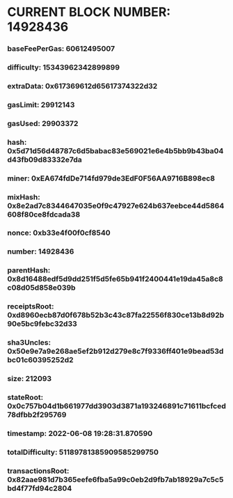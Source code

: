 # CURRENT BLOCK NUMBER: 14928436

### baseFeePerGas: 60612495007
### difficulty: 15343962342899899
### extraData: 0x617369612d65617374322d32
### gasLimit: 29912143
### gasUsed: 29903372
### hash: 0x5d71d56d48787c6d5babac83e569021e6e4b5bb9b43ba04d43fb09d83332e7da
### miner: 0xEA674fdDe714fd979de3EdF0F56AA9716B898ec8
### mixHash: 0x8e2ad7c8344647035e0f9c47927e624b637eebce44d5864608f80ce8fdcada38
### nonce: 0xb33e4f00f0cf8540
### number: 14928436
### parentHash: 0x8d16488edf5d9dd251f5d5fe65b941f2400441e19da45a8c8c08d05d858e039b
### receiptsRoot: 0xd8960ecb87d0f678b52b3c43c87fa22556f830ce13b8d92b90e5bc9febc32d33
### sha3Uncles: 0x50e9e7a9e268ae5ef2b912d279e8c7f9336ff401e9bead53dbc01c60395252d2
### size: 212093
### stateRoot: 0x0c757b04d1b661977dd3903d3871a193246891c71611bcfced78dfbb2f295769
### timestamp: 2022-06-08 19:28:31.870590
### totalDifficulty: 51189781385909585299750
### transactionsRoot: 0x82aae981d7b365eefe6fba5a99c0eb2d9fb7ab18929a7c5c5bd4f77fd94c2804
